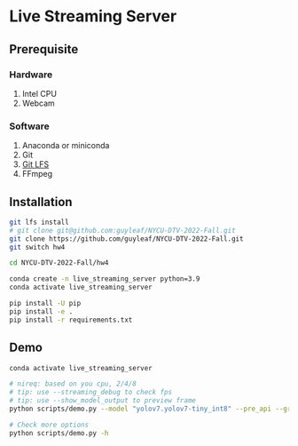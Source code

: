 # Live Streaming Server

## Prerequisite

### Hardware

1. Intel CPU
2. Webcam

### Software

1. Anaconda or miniconda
2. Git
3. [Git LFS](https://git-lfs.com/)
4. FFmpeg

## Installation

```bash
git lfs install
# git clone git@github.com:guyleaf/NYCU-DTV-2022-Fall.git
git clone https://github.com/guyleaf/NYCU-DTV-2022-Fall.git
git switch hw4

cd NYCU-DTV-2022-Fall/hw4

conda create -n live_streaming_server python=3.9
conda activate live_streaming_server

pip install -U pip
pip install -e .
pip install -r requirements.txt
```

## Demo

```bash
conda activate live_streaming_server

# nireq: based on you cpu, 2/4/8
# tip: use --streaming_debug to check fps
# tip: use --show_model_output to preview frame
python scripts/demo.py --model "yolov7.yolov7-tiny_int8" --pre_api --grid --nireq 4 --infer_device CPU --ffmpeg_path "your ffmpeg path"

# Check more options
python scripts/demo.py -h
```
